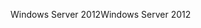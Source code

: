 <span data-ttu-id="0fafd-101">Windows Server 2012</span><span class="sxs-lookup"><span data-stu-id="0fafd-101">Windows Server 2012</span></span>